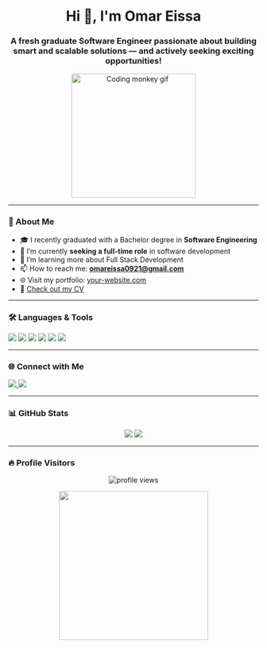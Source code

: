 <h1 align="center">Hi 👋, I'm  Omar Eissa</h1>
<h3 align="center">A fresh graduate Software Engineer passionate about building smart and scalable solutions — and actively seeking exciting opportunities!</h3>

<p align="center">
  <img src="https://media.giphy.com/media/RbDKaczqWovIugyJmW/giphy.gif" width="250" alt="Coding monkey gif"/>
</p>

---

### 💼 About Me

- 🎓 I recently graduated with a Bachelor degree in **Software Engineering**
- 🔭 I’m currently **seeking a full-time role** in software development
- 🌱 I’m learning more about Full Stack Development
- 📫 How to reach me: **omareissa0921@gmail.com**
- 🌐 Visit my portfolio: [your-website.com](https://your-website.com)
- 📄 [Check out my CV](https://drive.google.com/file/d/1T7qbpGVT97iZr7f8MwucVldMOQ-aeuhA/view?usp=drive_link)

---

### 🛠️ Languages & Tools

<p align="left">
  <img src="https://img.shields.io/badge/C-00599C?style=for-the-badge&logo=c&logoColor=white" />
  <img src="https://img.shields.io/badge/C++-00599C?style=for-the-badge&logo=c%2B%2B&logoColor=white" />
  <img src="https://img.shields.io/badge/Python-3776AB?style=for-the-badge&logo=python&logoColor=white" />
  <img src="https://img.shields.io/badge/JavaScript-F7DF1E?style=for-the-badge&logo=javascript&logoColor=black" />
  <img src="https://img.shields.io/badge/MySQL-4479A1?style=for-the-badge&logo=mysql&logoColor=white" />
  <img src="https://img.shields.io/badge/Linux-FCC624?style=for-the-badge&logo=linux&logoColor=black" />
</p>

---

### 🌐 Connect with Me

<p align="left">
  <a href="https://www.linkedin.com/in/your-linkedin/" target="_blank">
    <img src="https://img.shields.io/badge/-LinkedIn-blue?style=for-the-badge&logo=linkedin&logoColor=white" />
  </a>
  <a href="omareissa0921@gmail.com" target="_blank">
    <img src="https://img.shields.io/badge/-Gmail-red?style=for-the-badge&logo=gmail&logoColor=white" />
  </a>
</p>

---

### 📊 GitHub Stats

<p align="center">
  <img src="https://github-readme-stats.vercel.app/api?username=YourGitHubUsername&show_icons=true&theme=radical" />
  <img src="https://github-readme-stats.vercel.app/api/top-langs/?username=YourGitHubUsername&layout=compact&theme=radical" />
</p>

---

### 🔥 Profile Visitors
<p align="center">
  <img src="https://komarev.com/ghpvc/?username=YourGitHubUsername&label=Profile%20views&color=0e75b6&style=flat" alt="profile views" />
</p>
<p align="center">
  <img src="https://media1.giphy.com/media/v1.Y2lkPTc5MGI3NjExYzVrNzhxZ2F2cGFvYXNjMjF5dGh2NmY0d2t1M3JheThmbG96Nmk1ZSZlcD12MV9pbnRlcm5hbF9naWZfYnlfaWQmY3Q9Zw/bGgsc5mWoryfgKBx1u/giphy.gif" width="300" />
</p>

